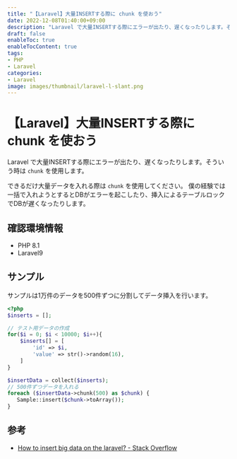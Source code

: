 ```yaml
---
title: "【Laravel】大量INSERTする際に chunk を使おう"
date: 2022-12-08T01:40:00+09:00
description: "Laravel で大量INSERTする際にエラーが出たり、遅くなったりします。そういう時は chunk を使用します。"
draft: false
enableToc: true
enableTocContent: true
tags: 
- PHP
- Laravel
categories: 
- Laravel
image: images/thumbnail/laravel-l-slant.png
---
```


# 【Laravel】大量INSERTする際に chunk を使おう
Laravel で大量INSERTする際にエラーが出たり、遅くなったりします。そういう時は `chunk` を使用します。

できるだけ大量データを入れる際は `chunk` を使用してください。
僕の経験では一括で入れようとするとDBがエラーを起こしたり、挿入によるテーブルロックでDBが遅くなったりします。

## 確認環境情報
* PHP 8.1
* Laravel9

## サンプル
サンプルは1万件のデータを500件ずつに分割してデータ挿入を行います。
```php
<?php
$inserts = [];

// テスト用データの作成
for($i = 0; $i < 10000; $i++){
    $inserts[] = [
        'id' => $i,
        'value' => str()->random(16),
    ]
}

$insertData = collect($inserts);
// 500件ずつデータを入れる
foreach ($insertData->chunk(500) as $chunk) {
   Sample::insert($chunk->toArray());
}
```

## 参考
* <a href="https://stackoverflow.com/questions/51487769/how-to-insert-big-data-on-the-laravel" target="_blank" rel="nofollow noopener">How to insert big data on the laravel? - Stack Overflow</a>
